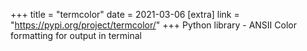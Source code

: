 +++
title = "termcolor"
date = 2021-03-06
[extra]
link = "https://pypi.org/project/termcolor/"
+++
Python library - ANSII Color formatting for output in terminal

